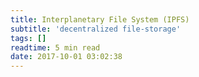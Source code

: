 ```yaml
---
title: Interplanetary File System (IPFS)
subtitle: 'decentralized file-storage'
tags: []
readtime: 5 min read
date: 2017-10-01 03:02:38
---
```

